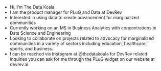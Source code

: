 - Hi, I’m The Data Koala
- I am the product manager for PLuG and Data at DevRev
- Interested in using data to create advancement for marginalized communities
- Currently working on an MS in Business Analytics with concentrations in Data Science and Engineering
- Looking to collaborate on projects related to advocacy for marginalized communities in a variety of sectors including education, healthcare, sports, and business.
- I can be reached via Instagram at @thedatakoala for DevRev related inquiries you can ask for me through the PLuG widget on our website at devrev.ai
